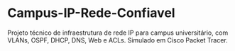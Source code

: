 # Campus-IP-Rede-Confiavel
Projeto técnico de infraestrutura de rede IP para campus universitário, com VLANs, OSPF, DHCP, DNS, Web e ACLs. Simulado em Cisco Packet Tracer.
